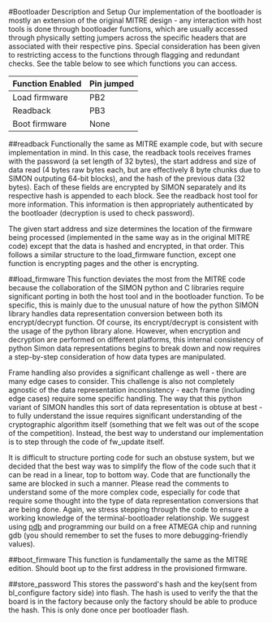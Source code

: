 #Bootloader Description and Setup
Our implementation of the bootloader is mostly an extension of the original MITRE design - any interaction with host tools is done through bootloader functions, which are usually accessed through physically setting jumpers across the specific headers that are associated with their respective pins. Special consideration has been given to restricting access to the functions through flagging and redundant checks. See the table below to see which functions you can access. 

Function Enabled | Pin jumped
------------ | -------------
Load firmware | PB2
Readback | PB3
Boot firmware | None


##readback
Functionally the same as MITRE example code, but with secure implementation in mind. In this case, the readback tools receives frames with the password (a set length of 32 bytes), the start address and size of data read (4 bytes raw bytes each, but are effectively 8 byte chunks due to SIMON outputing 64-bit blocks), and the hash of the previous data (32 bytes). Each of these fields are encrypted by SIMON separately and its respective hash is appended to each block. See the readback host tool for more information. This information is then appropriately authenticated by the bootloader (decryption is used to check password). 

The given start address and size determines the location of the firmware being processed (implemented in the same way as in the original MITRE code) except that the data is hashed and encrypted, in that order. This follows a similar structure to the load_firmware function, except one function is encrypting pages and the other is encrypting.

##load_firmware
This function deviates the most from the MITRE code because the collaboration of the SIMON python and C libraries require significant porting in both the host tool and in the bootloader function. To be specific, this is mainly due to the unusual nature of how the python SIMON library handles data representation conversion between both its encrypt/decrypt function. Of course, its encrypt/decrypt is consistent with the usage of the python library alone. However, when encryption and decryption are performed on different platforms, this internal consistency of python Simon data representations begins to break down and now requires a step-by-step consideration of how data types are manipulated. 

Frame handling also provides a significant challenge as well - there are many edge cases to consider. This challenge is also not completely agnostic of the data representation inconsistency - each frame (including edge cases) require some specific handling. The way that this python variant of SIMON handles this sort of data representation is obtuse at best - to fully understand the issue requires significant understanding of the cryptographic algorithm itself (something that we felt was out of the scope of the competition). Instead, the best way to understand our implementation is to step through the code of fw_update itself. 

It is difficult to structure porting code for such an obstuse system, but we decided that the best way was to simplify the flow of the code such that it can be read in a linear, top to bottom way. Code that are functionally the same are blocked in such a manner. Please read the comments to understand some of the more complex code, especially for code that require some thought into the type of data representation conversions that are being done. Again, we stress stepping through the code to ensure a working knowledge of the terminal-bootloader relationship. We suggest using [pdb](https://docs.python.org/2/library/pdb.html) and programming our build on a free ATMEGA chip and running gdb (you should remember to set the fuses to more debugging-friendly values). 

##boot_firmware
This function is fundamentally the same as the MITRE edition. Should boot up to the first address in the provisioned firmware.

##store_password
This stores the password's hash and the key(sent from bl_configure factory side) into flash. The hash is used to verify the that the board is in the factory because only the factory should be able to produce the hash. This is only done once per bootloader flash.

